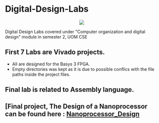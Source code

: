 # Digital-Design-Labs
<p align="center">
<img src="https://github.com/chathura7357/Digital-Design-Labs/blob/main/basys_board_image.png">
</p>
Digital Design Labs covered under "Computer organization and digital design" module in semester 2, UOM CSE

## First 7 Labs are Vivado projects. 
- All are designed for the Basys 3 FPGA.
- Empty directories was kept as it is due to possible conflics with the file paths inside the project files.

## Final lab is related to Assembly language.

## [Final project, The Design of a Nanoprocessor can be found here : [Nanoprocessor_Design](https://github.com/Sharada001/Nanoprocessor_Design)
